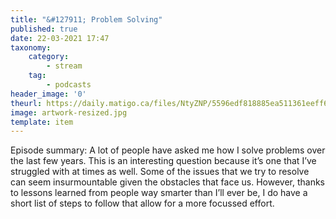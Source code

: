 ```yaml
---
title: "&#127911; Problem Solving"
published: true
date: 22-03-2021 17:47
taxonomy:
    category:
        - stream
    tag:
        - podcasts
header_image: '0'
theurl: https://daily.matigo.ca/files/NtyZNP/5596edf818885ea511361eeff6dc75c8.mp3
image: artwork-resized.jpg
template: item
--- 
```

Episode summary: A lot of people have asked me how I solve problems over the last few years. This is an interesting question because it’s one that I’ve struggled with at times as well. Some of the issues that we try to resolve can seem insurmountable given the obstacles that face us. However, thanks to lessons learned from people way smarter than I’ll ever be, I do have a short list of steps to follow that allow for a more focussed effort.
